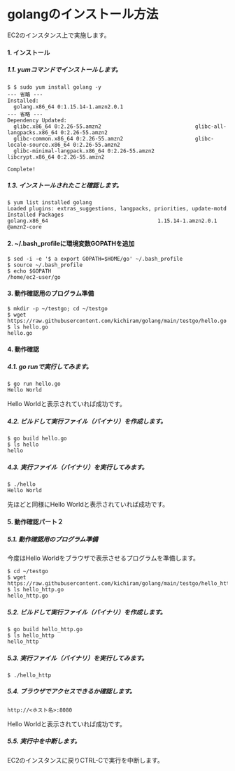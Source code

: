 # golangのインストール方法
EC2のインスタンス上で実施します。
#### 1. インストール
##### 1.1. yumコマンドでインストールします。
```
$ $ sudo yum install golang -y
--- 省略 ---
Installed:
  golang.x86_64 0:1.15.14-1.amzn2.0.1 
--- 省略 ---
Dependency Updated:
  glibc.x86_64 0:2.26-55.amzn2                              glibc-all-langpacks.x86_64 0:2.26-55.amzn2            
  glibc-common.x86_64 0:2.26-55.amzn2                       glibc-locale-source.x86_64 0:2.26-55.amzn2            
  glibc-minimal-langpack.x86_64 0:2.26-55.amzn2             libcrypt.x86_64 0:2.26-55.amzn2                       

Complete!
```
##### 1.3. インストールされたこと確認します。
```
$ yum list installed golang
Loaded plugins: extras_suggestions, langpacks, priorities, update-motd
Installed Packages
golang.x86_64                                   1.15.14-1.amzn2.0.1                                    @amzn2-core  
```
#### 2. ~/.bash_profileに環境変数GOPATHを追加
```
$ sed -i -e '$ a export GOPATH=$HOME/go' ~/.bash_profile
$ source ~/.bash_profile
$ echo $GOPATH
/home/ec2-user/go
```
#### 3. 動作確認用のプログラム準備
```
$ mkdir -p ~/testgo; cd ~/testgo
$ wget https://raw.githubusercontent.com/kichiram/golang/main/testgo/hello.go
$ ls hello.go
hello.go
```
#### 4. 動作確認
##### 4.1. go runで実行してみます。
```
$ go run hello.go 
Hello World
```
Hello Worldと表示されていれば成功です。
##### 4.2. ビルドして実行ファイル（バイナリ）を作成します。
```
$ go build hello.go 
$ ls hello
hello
```
##### 4.3. 実行ファイル（バイナリ）を実行してみます。
```
$ ./hello
Hello World
```
先ほどと同様にHello Worldと表示されていれば成功です。
#### 5. 動作確認パート２
##### 5.1. 動作確認用のプログラム準備
今度はHello Worldをブラウザで表示させるプログラムを準備します。
```
$ cd ~/testgo
$ wget https://raw.githubusercontent.com/kichiram/golang/main/testgo/hello_http.go
$ ls hello_http.go 
hello_http.go
```
##### 5.2. ビルドして実行ファイル（バイナリ）を作成します。
```
$ go build hello_http.go 
$ ls hello_http
hello_http
```
##### 5.3. 実行ファイル（バイナリ）を実行してみます。
```
$ ./hello_http
```
##### 5.4. ブラウザでアクセスできるか確認します。
```
http://<ホスト名>:8080
```
Hello Worldと表示されていれば成功です。
##### 5.5. 実行中を中断します。
EC2のインスタンスに戻りCTRL-Cで実行を中断します。
